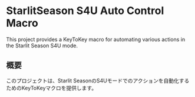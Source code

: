 # StarlitSeason S4U Auto Control Macro

This project provides a KeyToKey macro for automating various actions in the Starlit Season S4U mode.

## 概要
このプロジェクトは、Starlit SeasonのS4Uモードでのアクションを自動化するためのKeyToKeyマクロを提供します。
